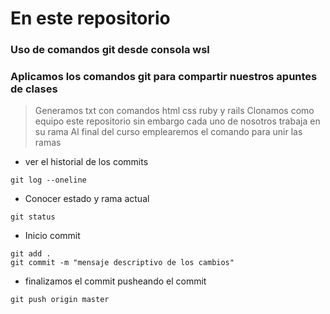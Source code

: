 # En este repositorio 
### Uso de comandos git desde consola wsl 
### Aplicamos los comandos git para compartir nuestros apuntes de clases 
> Generamos txt con comandos html css ruby y rails
> Clonamos como equipo este repositorio sin embargo cada uno de nosotros trabaja en su rama
> Al final del curso emplearemos el comando para unir las ramas

* ver el historial de los commits
```git
git log --oneline

```

* Conocer estado y rama actual
```git
git status
```

* Inicio commit 
```git
git add .
git commit -m "mensaje descriptivo de los cambios"
```

* finalizamos el commit pusheando el commit 
```git
git push origin master
```